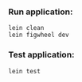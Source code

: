 
### Run application:

```
lein clean
lein figwheel dev
```

### Test application:

```
lein test
```
